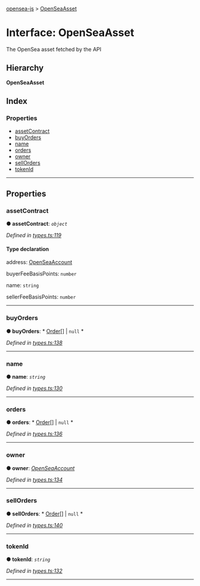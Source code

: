 [opensea-js](../README.md) > [OpenSeaAsset](../interfaces/openseaasset.md)

# Interface: OpenSeaAsset

The OpenSea asset fetched by the API

## Hierarchy

**OpenSeaAsset**

## Index

### Properties

* [assetContract](openseaasset.md#assetcontract)
* [buyOrders](openseaasset.md#buyorders)
* [name](openseaasset.md#name-1)
* [orders](openseaasset.md#orders)
* [owner](openseaasset.md#owner)
* [sellOrders](openseaasset.md#sellorders)
* [tokenId](openseaasset.md#tokenid)

---

## Properties

<a id="assetcontract"></a>

###  assetContract

**● assetContract**: *`object`*

*Defined in [types.ts:119](https://github.com/ProjectOpenSea/opensea-js/blob/780e919/src/types.ts#L119)*

#### Type declaration

 address: [OpenSeaAccount](openseaaccount.md)

 buyerFeeBasisPoints: `number`

 name: `string`

 sellerFeeBasisPoints: `number`

___
<a id="buyorders"></a>

###  buyOrders

**● buyOrders**: * [Order](order.md)[] &#124; `null`
*

*Defined in [types.ts:138](https://github.com/ProjectOpenSea/opensea-js/blob/780e919/src/types.ts#L138)*

___
<a id="name-1"></a>

###  name

**● name**: *`string`*

*Defined in [types.ts:130](https://github.com/ProjectOpenSea/opensea-js/blob/780e919/src/types.ts#L130)*

___
<a id="orders"></a>

###  orders

**● orders**: * [Order](order.md)[] &#124; `null`
*

*Defined in [types.ts:136](https://github.com/ProjectOpenSea/opensea-js/blob/780e919/src/types.ts#L136)*

___
<a id="owner"></a>

###  owner

**● owner**: *[OpenSeaAccount](openseaaccount.md)*

*Defined in [types.ts:134](https://github.com/ProjectOpenSea/opensea-js/blob/780e919/src/types.ts#L134)*

___
<a id="sellorders"></a>

###  sellOrders

**● sellOrders**: * [Order](order.md)[] &#124; `null`
*

*Defined in [types.ts:140](https://github.com/ProjectOpenSea/opensea-js/blob/780e919/src/types.ts#L140)*

___
<a id="tokenid"></a>

###  tokenId

**● tokenId**: *`string`*

*Defined in [types.ts:132](https://github.com/ProjectOpenSea/opensea-js/blob/780e919/src/types.ts#L132)*

___

